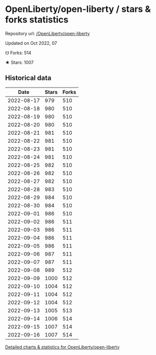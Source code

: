 # OpenLiberty/open-liberty / stars & forks statistics

Repository url: [/OpenLiberty/open-liberty](https://github.com/OpenLiberty/open-liberty)

Updated on Oct 2022, 07

☋ Forks: 514

★ Stars: 1007

## Historical data
| Date | Stars | Forks |
|------|-------|-------|
| 2022-08-17 | 979 | 510 | 
| 2022-08-18 | 980 | 510 | 
| 2022-08-19 | 980 | 510 | 
| 2022-08-20 | 980 | 510 | 
| 2022-08-21 | 981 | 510 | 
| 2022-08-22 | 981 | 510 | 
| 2022-08-23 | 981 | 510 | 
| 2022-08-24 | 981 | 510 | 
| 2022-08-25 | 982 | 510 | 
| 2022-08-26 | 982 | 510 | 
| 2022-08-27 | 982 | 510 | 
| 2022-08-28 | 983 | 510 | 
| 2022-08-29 | 984 | 510 | 
| 2022-08-30 | 984 | 510 | 
| 2022-09-01 | 986 | 510 | 
| 2022-09-02 | 986 | 511 | 
| 2022-09-03 | 986 | 511 | 
| 2022-09-04 | 986 | 511 | 
| 2022-09-05 | 986 | 511 | 
| 2022-09-06 | 987 | 511 | 
| 2022-09-07 | 987 | 511 | 
| 2022-09-08 | 989 | 512 | 
| 2022-09-09 | 1000 | 512 | 
| 2022-09-10 | 1004 | 512 | 
| 2022-09-11 | 1004 | 512 | 
| 2022-09-12 | 1004 | 512 | 
| 2022-09-13 | 1005 | 513 | 
| 2022-09-14 | 1006 | 514 | 
| 2022-09-15 | 1007 | 514 | 
| 2022-09-16 | 1007 | 514 | 


[Detailed charts & statistics for OpenLiberty/open-liberty](https://reviewgithub.com/rep/OpenLiberty/open-liberty)
